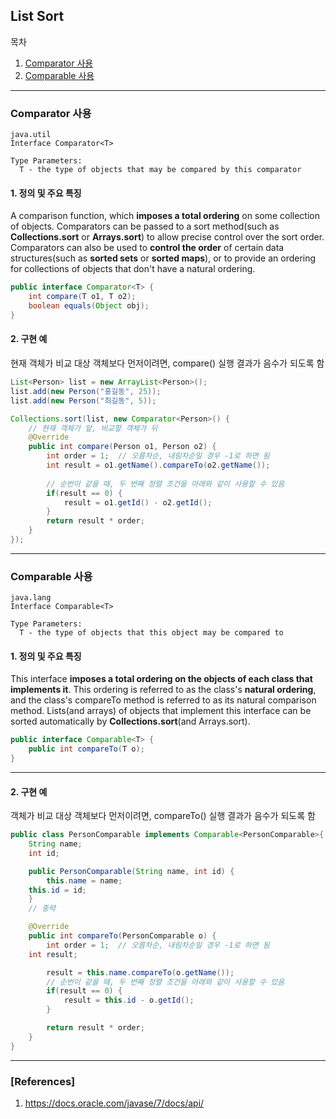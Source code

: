## List Sort

목차

1. [Comparator 사용](#comparator-사용)
1. [Comparable 사용](#comparable-사용)

* * *

### Comparator 사용

```
java.util
Interface Comparator<T>

Type Parameters:
  T - the type of objects that may be compared by this comparator
```

#### 1. 정의 및 주요 특징

A comparison function, which **imposes a total ordering** on some collection of objects. Comparators can be passed to a sort method(such as **Collections.sort** or **Arrays.sort**) to allow precise control over the sort order. Comparators can also be used to **control the order** of certain data structures(such as **sorted sets** or **sorted maps**), or to provide an ordering for collections of objects that don't have a natural ordering.

```java
public interface Comparator<T> {
    int compare(T o1, T o2);
    boolean equals(Object obj);
}
```

#### 2. 구현 예

현재 객체가 비교 대상 객체보다 먼저이려면, compare() 실행 결과가 음수가 되도록 함

```java
List<Person> list = new ArrayList<Person>();
list.add(new Person("홍길동", 25));
list.add(new Person("최길동", 5));

Collections.sort(list, new Comparator<Person>() {
    // 현재 객체가 앞, 비교할 객체가 뒤
    @Override
    public int compare(Person o1, Person o2) {
        int order = 1;	// 오름차순, 내림차순일 경우 -1로 하면 됨
        int result = o1.getName().compareTo(o2.getName());
        
        // 순번이 같을 때, 두 번째 정렬 조건을 아래와 같이 사용할 수 있음
        if(result == 0) {
            result = o1.getId() - o2.getId();
        }
        return result * order;
    }
});
```

***

### Comparable 사용

```
java.lang
Interface Comparable<T>

Type Parameters:
  T - the type of objects that this object may be compared to
```

#### 1. 정의 및 주요 특징

This interface **imposes a total ordering on the objects of each class that implements it**. This ordering is referred to as the class's **natural ordering**, and the class's compareTo method is referred to as its natural comparison method. Lists(and arrays) of objects that implement this interface can be sorted automatically by **Collections.sort**(and Arrays.sort).


```java
public interface Comparable<T> {
    public int compareTo(T o);
}
```

***

#### 2. 구현 예

객체가 비교 대상 객체보다 먼저이려면, compareTo() 실행 결과가 음수가 되도록 함

```java
public class PersonComparable implements Comparable<PersonComparable>{
    String name;
    int id;

    public PersonComparable(String name, int id) {
        this.name = name;
	this.id = id;
    }
    // 중략

    @Override
    public int compareTo(PersonComparable o) {
        int order = 1;  // 오름차순, 내림차순일 경우 -1로 하면 됨
	int result;

        result = this.name.compareTo(o.getName());
        // 순번이 같을 때, 두 번째 정렬 조건을 아래와 같이 사용할 수 있음
        if(result == 0) {
            result = this.id - o.getId();
        }

        return result * order;
    }
}
```

***

### [References]
1. <https://docs.oracle.com/javase/7/docs/api/>
